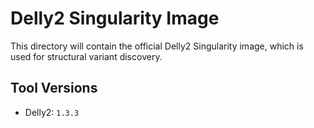 # Delly2 Singularity Image
This directory will contain the official Delly2 Singularity image, which is used for structural variant discovery.

## Tool Versions
- Delly2: `1.3.3`
